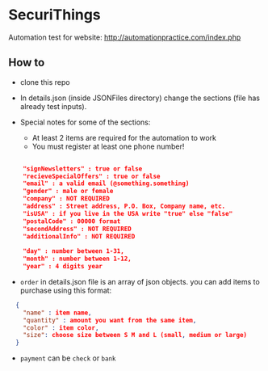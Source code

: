 # SecuriThings

Automation test for website: http://automationpractice.com/index.php

## How to
- clone this repo

- In details.json (inside JSONFiles directory) change the sections (file has already test inputs).
- Special notes for some of the sections:

  - At least 2 items are required for the automation to work
  - You must register at least one phone number!
  
```json
    
    "signNewsletters" : true or false
    "recieveSpecialOffers" : true or false
    "email" : a valid email (@something.something)
    "gender" : male or female
    "company" : NOT REQUIRED
    "address" : Street address, P.O. Box, Company name, etc.
    "isUSA" : if you live in the USA write "true" else "false"
    "postalCode" : 00000 format
    "secondAddress" : NOT REQUIRED
    "additionalInfo" : NOT REQUIRED
    
    "day" : number between 1-31,
    "month" : number between 1-12,
    "year" : 4 digits year
```
 - ```order``` in details.json file is an array of json objects. you can add items to purchase using this format:
```json
  {
    "name" : item name,
    "quantity" : amount you want from the same item,
    "color" : item color,
    "size": choose size between S M and L (small, medium or large)
  }  
```
  - ```payment``` can be ```check``` or ```bank```
